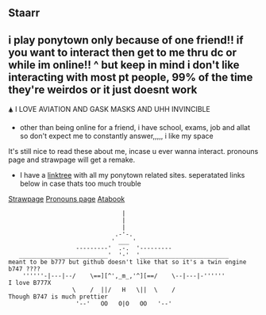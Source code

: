 ## Staarr

**i play ponytown only because of one friend!! if you want to interact then get to me thru dc or while im online!!**
^ but keep in mind i don't like interacting with most pt people, 99% of the time they're weirdos or it just doesnt work
---
🛦 I LOVE AVIATION AND GASK MASKS AND UHH INVINCIBLE

- other than being online for a friend, i have school, exams, job and allat so don't expect me to constantly answer,,,,, i like my space 



It's still nice to read these about me, incase u ever wanna interact. pronouns page and strawpage will get a remake.

- I have a [linktree](https://linktr.ee/SleepyStaarr) with all my ponytown related sites. seperatated links below in case thats too much trouble

[Strawpage](https://staarrararara.straw.page)
[Pronouns page](https://en.pronouns.page/@Staarr)
[Atabook](https://staarr.atabook.org)

                                    |
                                    |
                                    |
                                  .-'-.
                                 ' ___ '
                       ---------'  .-.  '---------
       _________________________'  '-'  '_________________________                   meant to be b777 but github doesn't like that so it's a twin engine b747 ????
        ''''''-|---|--/    \==][^',_m_,'^][==/    \--|---|-''''''                    I love B777X
                      \    /  ||/   H   \||  \    /                                  Though B747 is much prettier
                       '--'   OO   O|O   OO   '--'

